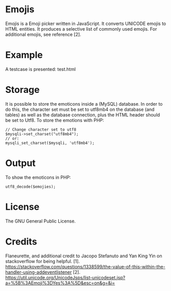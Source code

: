 # Emojis

Emojis is a Emoji picker written in JavaScript. It converts UNICODE emojis to HTML entities. It produces a selective list of commonly used emojis. For additional emojis, see reference [2].

# Example
A testcase is presented: test.html

# Storage
It is possible to store the emoticons inside a (MySQL) database. In order to do this, the character set must be set to utf8mb4 on the database (and tables) as well as the database connection, plus the HTML header should be set to Utf8. To store the emotions with PHP:

```
// Change character set to utf8
$mysqli->set_charset("utf8mb4");
// or:
mysqli_set_charset($mysqli, 'utf8mb4');
```
# Output
To show the emoticons in PHP:

```utf8_decode($emojies);```
# License
The GNU General Public License.

# Credits
Flaneurette, and additional credit to Jacopo Stefanuto and Yan King Yin on stackoverflow for being helpful.
[1]. https://stackoverflow.com/questions/1338599/the-value-of-this-within-the-handler-using-addeventlistener
[2]. https://util.unicode.org/UnicodeJsps/list-unicodeset.jsp?a=%5B%3AEmoji%3DYes%3A%5D&esc=on&g=&i=
